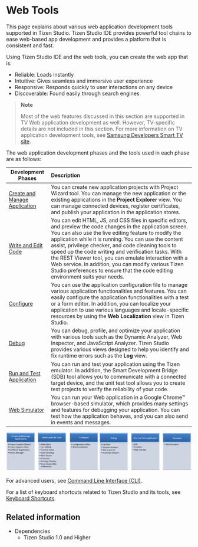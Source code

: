 # Web Tools

This page explains about various web application development tools supported in Tizen Studio. Tizen Studio IDE provides powerful tool chains to ease web-based app development and provides a platform that is consistent and fast. 

Using Tizen Studio IDE and the web tools, you can create the web app that is:
- Reliable: Loads instantly
- Intuitive: Gives seamless and immersive user experience
- Responsive: Responds quickly to user interactions on any device
- Discoverable: Found easily through search engines 

> **Note**  
> 
> Most of the web features discussed in this section are supported in TV Web application development as well. However, TV-specific details are not included in this section. For more information on TV application development tools, see [Samsung Developers Smart TV site](http://developer.samsung.com/tv/develop).

The web application development phases and the tools used in each phase are as follows:

|Development Phases |Description|
|----|:---|
|[Create and Manage Application](managing-projects.md) |You can create new application projects with Project Wizard tool. You can manage the new application or the existing applications in the **Project Explorer** view. You can manage connected devices, register certificates, and publish your application in the application stores.|
|[Write and Edit Code](coding.md) |You can edit HTML, JS, and CSS files in specific editors, and preview the code changes in the application screen. You can also use the live editing feature to modify the application while it is running. You can use the content assist, privilege checker, and code cleaning tools to speed up the code writing and verification tasks. With the REST Viewer tool, you can emulate interaction with a Web service. In addition, you can modify various Tizen Studio preferences to ensure that the code editing environment suits your needs.|
|[Configure](configuring.md) |You can use the application configuration file to manage various application functionalities and features. You can easily configure the application functionalities with a test or a form editor. In addition, you can localize your application to use various languages and locale-specific resources by using the **Web Localization** view in Tizen Studio.|
|[Debug](debugging.md) |You can debug, profile, and optimize your application with various tools such as the Dynamic Analyzer, Web Inspector, and JavaScript Analyzer. Tizen Studio provides various views designed to help you identify and fix runtime errors such as the  **Log** view.|
|[Run and Test Application ](running-testing.md) |You can run and test your application using the Tizen emulator. In addition, the Smart Development Bridge (SDB) tool allows you to communicate with a connected target device, and the unit test tool allows you to create test projects to verify the reliability of your code.
|[Web Simulator](web-simulator.md) |You can run your Web application in a Google Chrome&trade; browser-based simulator, which provides many settings and features for debugging your application. You can test how the application behaves, and you can also send in events and messages.|


![Web application development](./media/web1.PNG)


For advanced users, see [Command Line Interface (CLI)](../common-tools/command-line-interface.md).

For a list of keyboard shortcuts related to Tizen Studio and its tools, see [Keyboard Shortcuts](../common-tools/keyboard-shortcuts.md).

## Related information
- Dependencies
  - Tizen Studio 1.0 and Higher
